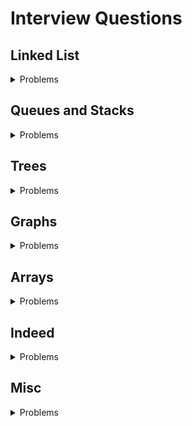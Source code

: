 # Interview Questions

## Linked List
<details>
  <summary>Problems</summary>
    <ol>
      <li><a href="https://github.com/LenarBad/interview-questions/blob/main/linked-list/reverse-linkedlist.java">Reverse linked list</a></li>
      <li><a href="https://github.com/LenarBad/interview-questions/blob/main/linked-list/reverse-linkedlist-between.java">Reverse linked list between</a></li>
      <li><a href="https://github.com/LenarBad/interview-questions/blob/main/linked-list/merge-2-sorted-lists.java">Merge 2 sorted lists</a></li>
      <li><a href="https://github.com/LenarBad/interview-questions/blob/main/linked-list/merge-k-sorted-lists.java">Merge K sorted lists</a></li>
    </ol>
</details>

## Queues and Stacks
<details>
  <summary>Problems</summary>
    <ol>
      <li><a href="https://github.com/LenarBad/interview-questions/blob/main/queues-stacks/implement-queue-using-two-stacks.java">Implement Queue Using 2 stacks</a></li>
      <li><a href="https://github.com/LenarBad/interview-questions/blob/main/queues-stacks/implement-stack-using-queue.java">Implement Stack Using Stack</a></li>
    </ol>
</details>

## Trees
<details>
  <summary>Problems</summary>
    <ol>
      <li><a href="https://github.com/LenarBad/interview-questions/blob/main/trees/max-path-sum-between-leaves-in-beenary-tree.java">Max Path between Leaves. DFS</a></li>
      <li><a href="https://github.com/LenarBad/interview-questions/blob/main/trees/max-depth-of-binary-tree.java">Max Depth of Binary Tree. DFS</a></li>
      <li><a href="https://github.com/LenarBad/interview-questions/blob/main/trees/min-depth-of-binary-tree.java">Min Depth of Binary Tree. DFS</a></li>
      <li><a href="https://github.com/LenarBad/interview-questions/blob/main/trees/tree-level-order-traversal.java">Binary Tree Level Order Traversal. BFS</a> - <a href="https://leetcode.com/problems/binary-tree-level-order-traversal/" traget="_blank">102. Leetcode</a>
      </li>
      <li><a href="https://github.com/LenarBad/interview-questions/blob/main/trees/minimal-cost-leaf-in-tree.java">Find Minimal Cost Leaf in a Tree</a></li>
      <li><a href="https://github.com/LenarBad/interview-questions/blob/main/trees/kth-smallest-node-in-bst.java">Kth Smallest Node in Binary Search Tree. DFS</a></li>
      <li><a href="https://github.com/LenarBad/interview-questions/blob/main/trees/diameter-of-binary-tree.java">Diameter of Binary Tree. DFS</a></li>
    </ol>
</details>

## Graphs
<details>
  <summary>Problems</summary>
    <ol>
      <li><a href="https://github.com/LenarBad/interview-questions/blob/main/graphs/nearest-distance-between-x-and-y-in-maze.java">Find the nearest distance between Xs and Ys in a maze</a></li>
    </ol>
</details>

## Arrays
<details>
  <summary>Problems</summary>
    <ol>
      <li><a href="https://github.com/LenarBad/interview-questions/blob/main/arrays/remove-overlapping-intervals.java">Remove overlapping intervals</a></li>
    </ol>
</details>

## Indeed
<details>
  <summary>Problems</summary>
    <ol>
      <li><a href="https://github.com/LenarBad/interview-questions/blob/main/indeed/title-normalizer.java">Title Normilizer</a></li>
      <li><a href="https://github.com/LenarBad/interview-questions/blob/main/indeed/tokenizer.java">String tokenizer</a></li>
      <li><a href="https://github.com/LenarBad/interview-questions/blob/main/indeed/versioned-resume-store.java">Versioned Resume Store</a></li>
    </ol>
</details>

## Misc
<details>
  <summary>Problems</summary>
    <ol>
      <li><a href="https://github.com/LenarBad/interview-questions/blob/main/misc/custom-comparator.java">Custom comparator with PriorityQueue</a></li>
      <li><a href="https://github.com/LenarBad/interview-questions/blob/main/misc/multpe-fields-comparator.java">Multiple fields comparator</a></li>
      <li><a href="https://github.com/LenarBad/interview-questions/blob/main/misc/main-interfaces.md">Main Interfaces</a></li>
    </ol>
</details>
